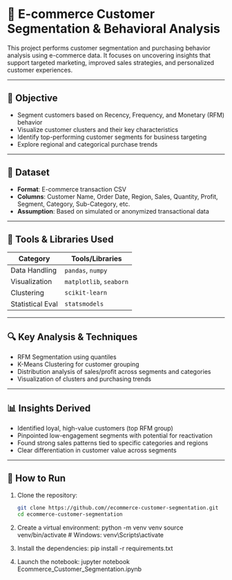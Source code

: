 # 🧠 E-commerce Customer Segmentation & Behavioral Analysis

This project performs customer segmentation and purchasing behavior analysis using e-commerce data. It focuses on uncovering insights that support targeted marketing, improved sales strategies, and personalized customer experiences.

---

## 🎯 Objective

- Segment customers based on Recency, Frequency, and Monetary (RFM) behavior
- Visualize customer clusters and their key characteristics
- Identify top-performing customer segments for business targeting
- Explore regional and categorical purchase trends

---

## 📁 Dataset

- **Format**: E-commerce transaction CSV
- **Columns**: Customer Name, Order Date, Region, Sales, Quantity, Profit, Segment, Category, Sub-Category, etc.
- **Assumption**: Based on simulated or anonymized transactional data

---

## 🧰 Tools & Libraries Used

| Category         | Tools/Libraries           |
|------------------|---------------------------|
| Data Handling    | `pandas`, `numpy`         |
| Visualization    | `matplotlib`, `seaborn`   |
| Clustering       | `scikit-learn`            |
| Statistical Eval | `statsmodels`             |

---

## 🔍 Key Analysis & Techniques

- RFM Segmentation using quantiles
- K-Means Clustering for customer grouping
- Distribution analysis of sales/profit across segments and categories
- Visualization of clusters and purchasing trends

---

## 📊 Insights Derived

- Identified loyal, high-value customers (top RFM group)
- Pinpointed low-engagement segments with potential for reactivation
- Found strong sales patterns tied to specific categories and regions
- Clear differentiation in customer value across segments

---

## 🚀 How to Run

1. Clone the repository:
   ```bash
   git clone https://github.com//ecommerce-customer-segmentation.git
   cd ecommerce-customer-segmentation

2. Create a virtual environment:
    python -m venv venv
    source venv/bin/activate  # Windows: venv\Scripts\activate

3. Install the dependencies:
   pip install -r requirements.txt

4. Launch the notebook:
   jupyter notebook Ecommerce_Customer_Segmentation.ipynb





